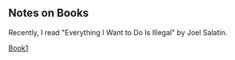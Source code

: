 ## Notes on Books
Recently, I read "Everything I Want to Do Is Illegal" by Joel Salatin.

 <a class="active" href="Book1.md">Book1</a>  
